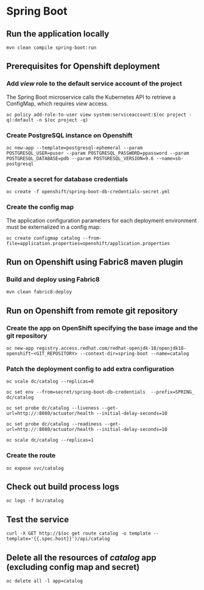# Spring Boot

## Run the application locally

```
mvn clean compile spring-boot:run
```

## Prerequisites for Openshift deployment

### 

### Add *view* role to the default service account of the project

The Spring Boot microservice calls the Kubernetes API to retrieve a ConfigMap, which requires *view* access.
```
oc policy add-role-to-user view system:serviceaccount:$(oc project -q):default -n $(oc project -q)
```

### Create PostgreSQL instance on Openshift
```
oc new-app --template=postgresql-ephemeral --param POSTGRESQL_USER=puser --param POSTGRESQL_PASSWORD=ppassword --param POSTGRESQL_DATABASE=pdb --param POSTGRESQL_VERSION=9.6 --name=sb-postgresql
```

### Create a secret for database credentials
```
oc create -f openshift/spring-boot-db-credentials-secret.yml
```

### Create the config map

The application configuration parameters for each deployment environment must be externalized in a config map:

```
oc create configmap catalog --from-file=application.properties=openshift/application.properties
```

## Run on Openshift using Fabric8 maven plugin

### Build and deploy using Fabric8
```
mvn clean fabric8:deploy
```

## Run on Openshift from remote git repository

### Create the app on OpenShift specifying the base image and the git repository
```
oc new-app registry.access.redhat.com/redhat-openjdk-18/openjdk18-openshift~<GIT_REPOSITORY> --context-dir=spring-boot --name=catalog
```

### Patch the deployment config to add extra configuration

```
oc scale dc/catalog --replicas=0

oc set env --from=secret/spring-boot-db-credentials  --prefix=SPRING_ dc/catalog

oc set probe dc/catalog --liveness --get-url=http://:8080/actuator/health --initial-delay-seconds=10

oc set probe dc/catalog --readiness --get-url=http://:8080/actuator/health --initial-delay-seconds=10

oc scale dc/catalog --replicas=1
```

### Create the route
```
oc expose svc/catalog
```

## Check out build process logs
```
oc logs -f bc/catalog
```

## Test the service
```
curl -X GET http://$(oc get route catalog -o template --template='{{.spec.host}}')/api/catalog
```

## Delete all the resources of *catalog* app (excluding config map and secret)
```
oc delete all -l app=catalog
```

